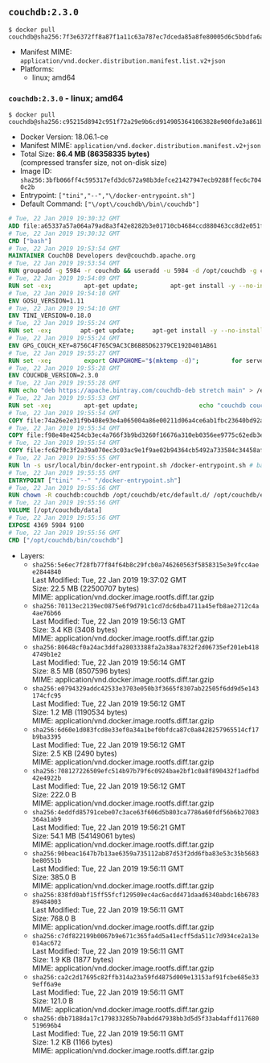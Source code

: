 ## `couchdb:2.3.0`

```console
$ docker pull couchdb@sha256:7f3e6372ff8a87f1a11c63a787ec7dceda85a8fe80005d6c5bbdfa6a6bcde73e
```

-	Manifest MIME: `application/vnd.docker.distribution.manifest.list.v2+json`
-	Platforms:
	-	linux; amd64

### `couchdb:2.3.0` - linux; amd64

```console
$ docker pull couchdb@sha256:c95215d8942c951f72a29e9b6cd9149053641063828e900fde3a861b8d51b46b
```

-	Docker Version: 18.06.1-ce
-	Manifest MIME: `application/vnd.docker.distribution.manifest.v2+json`
-	Total Size: **86.4 MB (86358335 bytes)**  
	(compressed transfer size, not on-disk size)
-	Image ID: `sha256:3bfb066ff4c595317efd3dc672a98b3defce21427947ecb9288ffec6c7040c2b`
-	Entrypoint: `["tini","--","\/docker-entrypoint.sh"]`
-	Default Command: `["\/opt\/couchdb\/bin\/couchdb"]`

```dockerfile
# Tue, 22 Jan 2019 19:30:32 GMT
ADD file:a65337a57a064a79ad8a3f42e8282b3e01710cb4684ccd880463cc8d2e051fa5 in / 
# Tue, 22 Jan 2019 19:30:32 GMT
CMD ["bash"]
# Tue, 22 Jan 2019 19:53:54 GMT
MAINTAINER CouchDB Developers dev@couchdb.apache.org
# Tue, 22 Jan 2019 19:53:54 GMT
RUN groupadd -g 5984 -r couchdb && useradd -u 5984 -d /opt/couchdb -g couchdb couchdb
# Tue, 22 Jan 2019 19:54:09 GMT
RUN set -ex;         apt-get update;         apt-get install -y --no-install-recommends                 apt-transport-https                 ca-certificates                 dirmngr                 gnupg         ;         rm -rf /var/lib/apt/lists/*
# Tue, 22 Jan 2019 19:54:10 GMT
ENV GOSU_VERSION=1.11
# Tue, 22 Jan 2019 19:54:10 GMT
ENV TINI_VERSION=0.18.0
# Tue, 22 Jan 2019 19:55:24 GMT
RUN set -ex; 		apt-get update; 	apt-get install -y --no-install-recommends wget; 	rm -rf /var/lib/apt/lists/*; 		dpkgArch="$(dpkg --print-architecture | awk -F- '{ print $NF }')"; 		wget -O /usr/local/bin/gosu "https://github.com/tianon/gosu/releases/download/${GOSU_VERSION}/gosu-$dpkgArch"; 	wget -O /usr/local/bin/gosu.asc "https://github.com/tianon/gosu/releases/download/$GOSU_VERSION/gosu-$dpkgArch.asc"; 	export GNUPGHOME="$(mktemp -d)";         for server in $(shuf -e pgpkeys.mit.edu             ha.pool.sks-keyservers.net             hkp://p80.pool.sks-keyservers.net:80             pgp.mit.edu) ; do         gpg --batch --keyserver $server --recv-keys B42F6819007F00F88E364FD4036A9C25BF357DD4 && break || : ;         done; 	gpg --batch --verify /usr/local/bin/gosu.asc /usr/local/bin/gosu; 	rm -rf "$GNUPGHOME" /usr/local/bin/gosu.asc; 	chmod +x /usr/local/bin/gosu; 	gosu nobody true;     	wget -O /usr/local/bin/tini "https://github.com/krallin/tini/releases/download/v${TINI_VERSION}/tini-$dpkgArch"; 	wget -O /usr/local/bin/tini.asc "https://github.com/krallin/tini/releases/download/v${TINI_VERSION}/tini-$dpkgArch.asc"; 	export GNUPGHOME="$(mktemp -d)";         for server in $(shuf -e pgpkeys.mit.edu             ha.pool.sks-keyservers.net             hkp://p80.pool.sks-keyservers.net:80             pgp.mit.edu) ; do         gpg --batch --keyserver $server --recv-keys 595E85A6B1B4779EA4DAAEC70B588DFF0527A9B7 && break || : ;         done; 	gpg --batch --verify /usr/local/bin/tini.asc /usr/local/bin/tini; 	rm -rf "$GNUPGHOME" /usr/local/bin/tini.asc; 	chmod +x /usr/local/bin/tini;         apt-get purge -y --auto-remove wget; 	tini --version
# Tue, 22 Jan 2019 19:55:24 GMT
ENV GPG_COUCH_KEY=8756C4F765C9AC3CB6B85D62379CE192D401AB61
# Tue, 22 Jan 2019 19:55:27 GMT
RUN set -xe;         export GNUPGHOME="$(mktemp -d)";         for server in $(shuf -e pgpkeys.mit.edu             ha.pool.sks-keyservers.net             hkp://p80.pool.sks-keyservers.net:80             pgp.mit.edu) ; do                 gpg --batch --keyserver $server --recv-keys $GPG_COUCH_KEY && break || : ;         done;         gpg --batch --export $GPG_COUCH_KEY > /etc/apt/trusted.gpg.d/couchdb.gpg;         command -v gpgconf && gpgconf --kill all || :;         rm -rf "$GNUPGHOME";         apt-key list
# Tue, 22 Jan 2019 19:55:28 GMT
ENV COUCHDB_VERSION=2.3.0
# Tue, 22 Jan 2019 19:55:28 GMT
RUN echo "deb https://apache.bintray.com/couchdb-deb stretch main" > /etc/apt/sources.list.d/couchdb.list
# Tue, 22 Jan 2019 19:55:53 GMT
RUN set -xe;         apt-get update;                 echo "couchdb couchdb/mode select none" | debconf-set-selections;         DEBIAN_FRONTEND=noninteractive apt-get install -y --allow-downgrades --allow-remove-essential --allow-change-held-packages                 couchdb="$COUCHDB_VERSION"~stretch         ;         rmdir /var/lib/couchdb /var/log/couchdb;         rm /opt/couchdb/data /opt/couchdb/var/log;         mkdir -p /opt/couchdb/data /opt/couchdb/var/log;         chown couchdb:couchdb /opt/couchdb/data /opt/couchdb/var/log;         chmod 777 /opt/couchdb/data /opt/couchdb/var/log;         rm /opt/couchdb/etc/default.d/10-filelog.ini;         rm -rf /var/lib/apt/lists/*
# Tue, 22 Jan 2019 19:55:54 GMT
COPY file:74a26e2e31f9b408e93e4a065004a86e00211d06a4ce6ab1fbc23640bd92a929 in /opt/couchdb/etc/default.d/ 
# Tue, 22 Jan 2019 19:55:54 GMT
COPY file:f98e48e4254cb3ec4a766f3b9bd3260f16676a310eb0356ee9775c62edb3e8f3 in /opt/couchdb/etc/ 
# Tue, 22 Jan 2019 19:55:54 GMT
COPY file:fc62f0c3f2a39a070ec3c03ac9e1f9ae02b94364cb5492a733584c34458af969 in /usr/local/bin 
# Tue, 22 Jan 2019 19:55:55 GMT
RUN ln -s usr/local/bin/docker-entrypoint.sh /docker-entrypoint.sh # backwards compat
# Tue, 22 Jan 2019 19:55:55 GMT
ENTRYPOINT ["tini" "--" "/docker-entrypoint.sh"]
# Tue, 22 Jan 2019 19:55:56 GMT
RUN chown -R couchdb:couchdb /opt/couchdb/etc/default.d/ /opt/couchdb/etc/vm.args
# Tue, 22 Jan 2019 19:55:56 GMT
VOLUME [/opt/couchdb/data]
# Tue, 22 Jan 2019 19:55:56 GMT
EXPOSE 4369 5984 9100
# Tue, 22 Jan 2019 19:55:56 GMT
CMD ["/opt/couchdb/bin/couchdb"]
```

-	Layers:
	-	`sha256:5e6ec7f28fb77f84f64b8c29fcb0a746260563f5858315e3e9fcc4aee2844840`  
		Last Modified: Tue, 22 Jan 2019 19:37:02 GMT  
		Size: 22.5 MB (22500707 bytes)  
		MIME: application/vnd.docker.image.rootfs.diff.tar.gzip
	-	`sha256:70113ec2139ec0875e6f9d791c1cd7dc6dba4711a45efb8ae2712c4a4ae76b66`  
		Last Modified: Tue, 22 Jan 2019 19:56:13 GMT  
		Size: 3.4 KB (3408 bytes)  
		MIME: application/vnd.docker.image.rootfs.diff.tar.gzip
	-	`sha256:80648cf0a24ac3ddfa28033388fa2a38aa7832f2d06735ef201eb4184749b1e2`  
		Last Modified: Tue, 22 Jan 2019 19:56:14 GMT  
		Size: 8.5 MB (8507596 bytes)  
		MIME: application/vnd.docker.image.rootfs.diff.tar.gzip
	-	`sha256:e0794329addc42533e3703e050b3f3665f8307ab22505f6dd9d5e143174cfc95`  
		Last Modified: Tue, 22 Jan 2019 19:56:12 GMT  
		Size: 1.2 MB (1190534 bytes)  
		MIME: application/vnd.docker.image.rootfs.diff.tar.gzip
	-	`sha256:6d60e1d083fcd8e33ef0a34a1bef0bfdca87c0a8428257965514cf17b9ba3395`  
		Last Modified: Tue, 22 Jan 2019 19:56:12 GMT  
		Size: 2.5 KB (2490 bytes)  
		MIME: application/vnd.docker.image.rootfs.diff.tar.gzip
	-	`sha256:708127226509efc514b97b79f6c0924bae2bf1c0a8f890432f1adfbd42e4922b`  
		Last Modified: Tue, 22 Jan 2019 19:56:12 GMT  
		Size: 222.0 B  
		MIME: application/vnd.docker.image.rootfs.diff.tar.gzip
	-	`sha256:4eddfd85791cebe07c3ace63f606d5b803ca7786a60fdf56b6b27083364a1ab9`  
		Last Modified: Tue, 22 Jan 2019 19:56:21 GMT  
		Size: 54.1 MB (54149061 bytes)  
		MIME: application/vnd.docker.image.rootfs.diff.tar.gzip
	-	`sha256:90beac1647b7b13ae6359a735112ab87d53f2dd6fba83e53c35b5683be80551b`  
		Last Modified: Tue, 22 Jan 2019 19:56:11 GMT  
		Size: 385.0 B  
		MIME: application/vnd.docker.image.rootfs.diff.tar.gzip
	-	`sha256:838fd0abf15ff55fcf129509ec4ac6acdd471daad6340abdc16b678389484003`  
		Last Modified: Tue, 22 Jan 2019 19:56:11 GMT  
		Size: 768.0 B  
		MIME: application/vnd.docker.image.rootfs.diff.tar.gzip
	-	`sha256:c7df822199b0067b9e671c365fa4d5a41ecff5da511c7d934ce2a13e014ac672`  
		Last Modified: Tue, 22 Jan 2019 19:56:11 GMT  
		Size: 1.9 KB (1877 bytes)  
		MIME: application/vnd.docker.image.rootfs.diff.tar.gzip
	-	`sha256:ca2c2d17695c82ffb314a23a59fd4875d009e13153af91fcbe685e339eff6a9e`  
		Last Modified: Tue, 22 Jan 2019 19:56:11 GMT  
		Size: 121.0 B  
		MIME: application/vnd.docker.image.rootfs.diff.tar.gzip
	-	`sha256:dbb7188da17c179833285b70abdd47938bb3d5d5f33ab4affd117680519696b4`  
		Last Modified: Tue, 22 Jan 2019 19:56:11 GMT  
		Size: 1.2 KB (1166 bytes)  
		MIME: application/vnd.docker.image.rootfs.diff.tar.gzip
